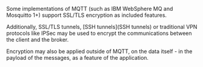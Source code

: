 Some implementations of MQTT (such as IBM WebSphere MQ and Mosquitto 1+) support SSL/TLS encryption as included features.

Additionally, SSL/TLS tunnels, [SSH tunnels](SSH tunnels) or traditional VPN protocols like IPSec may be used to encrypt the communications between the client and the broker.  

Encryption may also be applied outside of MQTT, on the data itself - in the payload of the messages, as a feature of the application.


